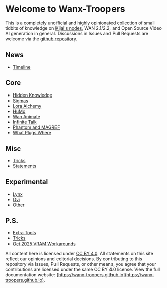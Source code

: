 # Welcome to Wanx-Troopers

This is a completely unofficial and highly opinionated collection of small tidbits of knowledge on [Kijai's nodes](https://github.com/kijai/ComfyUI-WanVideoWrapper),
WAN 2.1/2.2, and Open Source Video AI generation in general. Discussions in Issues and Pull Requests are welcome via the [github repository](https://github.com/wanx-troopers/wanx-troopers.github.io).

## News

* [Timeline](timeline.md)

## Core

* [Hidden Knowledge](hidden-knowledge.md)
* [Sigmas](sigmas.md)
* [Lora Alchemy](LoRA-alchemy.md)
* [HuMo](HuMo-info.md)
* [Wan Animate](wan-animate.md)
* [Infinite Talk](infinite-talk.md)
* [Phantom and MAGREF](phantom-magref.md)
* [What Plugs Where](what-plugs-where.md)

## Misc

* [Tricks](tricks.md)
* [Statements](statements.md)


## Experimental

* [Lynx](lynx.md)
* [Ovi](ovi.md)
* [Other](other.md)

## P.S.

* [Extra Tools](extra-tools.md)
* [Tricks](tricks.md)
* [Oct 2025 VRAM Workarounds](vram-workarounds.md)

All content here is licensed under [CC BY 4.0](https://creativecommons.org/licenses/by/4.0/legalcode.txt).
All statements on this site reflect our opinions and editorial decisions.
By contributing to this repository via Issues, Pull Requests, or other means, you agree that your contributions are licensed under the same CC BY 4.0 license.
View the full documentation website: [https://wanx-troopers.github.io](https://wanx-troopers.github.io).
